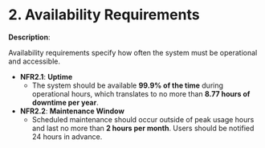 # 2. Availability Requirements

**Description**:

Availability requirements specify how often the system must be operational and accessible.

- **NFR2.1**: **Uptime**
    - The system should be available **99.9% of the time** during operational hours, which translates to no more than **8.77 hours of downtime per year**.
- **NFR2.2**: **Maintenance Window**
    - Scheduled maintenance should occur outside of peak usage hours and last no more than **2 hours per month**. Users should be notified 24 hours in advance.